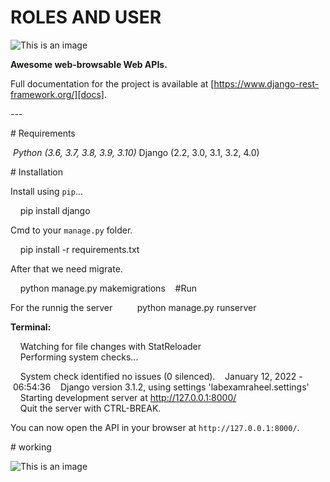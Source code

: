 # ROLES AND USER 
  

 ​![​This is an image​](https://img.shields.io/badge/coverage%20-96%25-green) 
  
 ​**Awesome web-browsable Web APIs.** 
  
 ​Full documentation for the project is available at [​https://www.django-rest-framework.org/​][docs]. 
  
  ​---  
 
 ​#​ ​Requirements 
  
 ​*​ Python (3.6, 3.7, 3.8, 3.9, 3.10) 
 ​*​ Django (2.2, 3.0, 3.1, 3.2, 4.0) 
  
 ​#​ ​Installation 
  
 ​Install using ​`pip`​... 
  
 ​    pip install django 
  
 ​Cmd to your ​`manage.py`​ folder. 
  
 ​    pip install -r requirements.txt 
  
 ​After that we need migrate. 
  
 ​    python manage.py makemigrations    
 ​#​Run 
  
 ​For the runnig the server 
 ​     
 ​    python manage.py runserver 
  
 
 **​Terminal:** 
  
 ​    Watching for file changes with StatReloader 
 ​    Performing system checks... 
  
 ​    System check identified no issues (0 silenced). 
 ​    January 12, 2022 - 06:54:36 
 ​    Django version 3.1.2, using settings 'labexamraheel.settings' 
 ​    Starting development server at http://127.0.0.1:8000/ 
 ​    Quit the server with CTRL-BREAK. 
  
 ​You can now open the API in your browser at ​`http://127.0.0.1:8000/`​. 
  
 ​#​ ​working 

 ​![​This is an image​](https://img.shields.io/badge/coverage%20-96%25-green)
  
  
  
